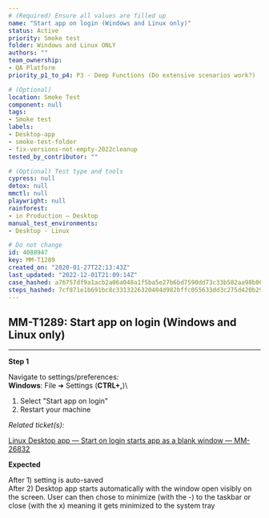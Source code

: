 ```yaml
---
# (Required) Ensure all values are filled up
name: "Start app on login (Windows and Linux only)"
status: Active
priority: Smoke test
folder: Windows and Linux ONLY
authors: ""
team_ownership: 
- QA Platform
priority_p1_to_p4: P3 - Deep Functions (Do extensive scenarios work?)

# (Optional)
location: Smoke Test
component: null
tags: 
- Smoke test
labels: 
- Desktop-app
- smoke-test-folder
- fix-versions-not-empty-2022cleanup
tested_by_contributor: ""

# (Optional) Test type and tools
cypress: null
detox: null
mmctl: null
playwright: null
rainforest: 
- in Production — Desktop
manual_test_environments: 
- Desktop - Linux

# Do not change
id: 4088947
key: MM-T1289
created_on: "2020-01-27T22:13:43Z"
last_updated: "2022-12-01T21:09:14Z"
case_hashed: a76757df9a1acb2a06a048a1f5ba5e27b6bd7590dd73c33b582aa98b00c5351a35ca46134ba3aff38dcc80f0497a72be
steps_hashed: 7cf871e1b691bc8c3313226320404d982bffc055633dd3c275d420b297e4e4aa6caabe0538a52816116a3b3c11cf6bb5
---
```


<!-- (Auto-generated) Based on frontmatter's "key" and "name" -->

## MM-T1289: Start app on login (Windows and Linux only)

---

**Step 1**

Navigate to settings/preferences:\
**Windows**: File ➜ Settings (**CTRL+,**)\\

1. Select "Start app on login"
2. Restart your machine

_Related ticket(s):_

[Linux Desktop app — Start on login starts app as a blank window — MM-26832](https://mattermost.atlassian.net/browse/MM-26832)

**Expected**

After 1) setting is auto-saved\
After 2) Desktop app starts automatically with the window open visibly on the screen. User can then chose to minimize (with the -) to the taskbar or close (with the x) meaning it gets minimized to the system tray
